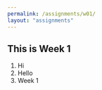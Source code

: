 ```yaml
---
permalink: /assignments/w01/
layout: "assignments"
---
```


## This is Week 1

1. Hi
2. Hello
3. Week 1
